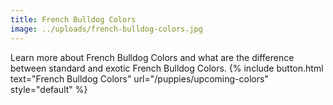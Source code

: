 ```yaml
---
title: French Bulldog Colors
image: ../uploads/french-bulldog-colors.jpg
---
```


Learn more about French Bulldog Colors and what are the difference between standard and exotic French Bulldog Colors.
{% include button.html text="French Bulldog Colors" url="/puppies/upcoming-colors" style="default" %}

